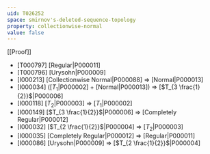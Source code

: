 ```yaml
---
uid: T026252
space: smirnov's-deleted-sequence-topology
property: collectionwise-normal
value: false
---
```

[[Proof]]

* [T000797] [Regular|P000011]
* [T000796] [Urysohn|P000009]
* [I000213] [Collectionwise Normal|P000088] => [Normal|P000013]
* [I000034] ([$T_1$|P000002] + [Normal|P000013]) => [$T_{3 \frac{1}{2}}$|P000006]
* [I000118] [$T_2$|P000003] => [$T_1$|P000002]
* [I000149] [$T_{3 \frac{1}{2}}$|P000006] => [Completely Regular|P000012]
* [I000032] [$T_{2 \frac{1}{2}}$|P000004] => [$T_2$|P000003]
* [I000035] [Completely Regular|P000012] => [Regular|P000011]
* [I000086] [Urysohn|P000009] => [$T_{2 \frac{1}{2}}$|P000004]

